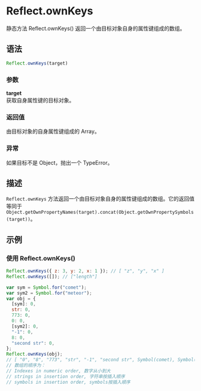 # Reflect.ownKeys

静态方法 Reflect.ownKeys() 返回一个由目标对象自身的属性键组成的数组。

## 语法

```JavaScript
Reflect.ownKeys(target)
```

### 参数

**target**  
获取自身属性键的目标对象。

### 返回值
由目标对象的自身属性键组成的 Array。 

### 异常
如果目标不是 Object，抛出一个 TypeError。

## 描述
`Reflect.ownKeys` 方法返回一个由目标对象自身的属性键组成的数组。它的返回值等同于`Object.getOwnPropertyNames(target).concat(Object.getOwnPropertySymbols(target))`。

## 示例
### 使用 Reflect.ownKeys()

```JavaScript
Reflect.ownKeys({ z: 3, y: 2, x: 1 }); // [ "z", "y", "x" ]
Reflect.ownKeys([]); // ["length"]

var sym = Symbol.for("comet");
var sym2 = Symbol.for("meteor");
var obj = {
  [sym]: 0,
  str: 0,
  773: 0,
  0: 0,
  [sym2]: 0,
  "-1": 0,
  8: 0,
  "second str": 0,
};
Reflect.ownKeys(obj);
// [ "0", "8", "773", "str", "-1", "second str", Symbol(comet), Symbol(meteor) ]
// 数组的顺序为：
// Indexes in numeric order, 数字从小到大
// strings in insertion order, 字符串按插入顺序
// symbols in insertion order, symbols按插入顺序
```